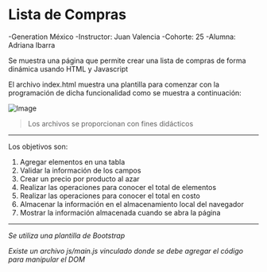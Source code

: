 # Lista de Compras

-Generation México
-Instructor: Juan Valencia
-Cohorte: 25
-Alumna: Adriana Ibarra

Se muestra una página que permite crear una lista de compras de forma dinámica usando HTML y Javascript

El archivo index.html muestra una plantilla para comenzar con la programación de dicha funcionalidad como se muestra a continuación:

![Image](https://github.com/jcgeneration/CH25_ListaCompras/blob/main/img/SplashScreen.png)

> Los archivos se proporcionan con fines didácticos

---
Los objetivos son:
1. Agregar elementos en una tabla
2. Validar la información de los campos
3. Crear un precio por producto al azar
4. Realizar las operaciones para conocer el total de elementos
5. Realizar las operaciones para conocer el total en costo
6. Almacenar la información en el almacenamiento local del navegador
7. Mostrar la información almacenada cuando se abra la página


---

*Se utiliza una plantilla de Bootstrap*

*Existe un archivo js/main.js vinculado donde se debe agregar el código para manipular el DOM*





